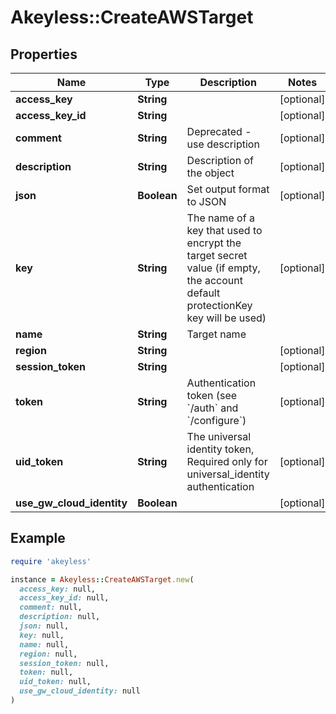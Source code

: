 # Akeyless::CreateAWSTarget

## Properties

| Name | Type | Description | Notes |
| ---- | ---- | ----------- | ----- |
| **access_key** | **String** |  | [optional] |
| **access_key_id** | **String** |  | [optional] |
| **comment** | **String** | Deprecated - use description | [optional] |
| **description** | **String** | Description of the object | [optional] |
| **json** | **Boolean** | Set output format to JSON | [optional] |
| **key** | **String** | The name of a key that used to encrypt the target secret value (if empty, the account default protectionKey key will be used) | [optional] |
| **name** | **String** | Target name |  |
| **region** | **String** |  | [optional] |
| **session_token** | **String** |  | [optional] |
| **token** | **String** | Authentication token (see &#x60;/auth&#x60; and &#x60;/configure&#x60;) | [optional] |
| **uid_token** | **String** | The universal identity token, Required only for universal_identity authentication | [optional] |
| **use_gw_cloud_identity** | **Boolean** |  | [optional] |

## Example

```ruby
require 'akeyless'

instance = Akeyless::CreateAWSTarget.new(
  access_key: null,
  access_key_id: null,
  comment: null,
  description: null,
  json: null,
  key: null,
  name: null,
  region: null,
  session_token: null,
  token: null,
  uid_token: null,
  use_gw_cloud_identity: null
)
```

